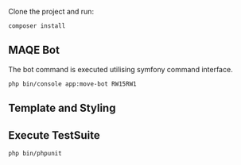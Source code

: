 Clone the project and run:
```composer log
composer install
```

## MAQE Bot
The bot command is executed utilising symfony command interface.

```composer log
php bin/console app:move-bot RW15RW1
```
## Template and Styling

## Execute TestSuite
```composer log
php bin/phpunit
```